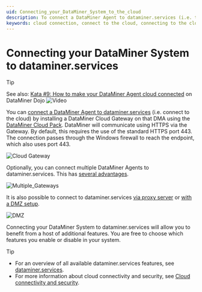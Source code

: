```yaml
---
uid: Connecting_your_DataMiner_System_to_the_cloud
description: To connect a DataMiner Agent to dataminer.services (i.e. to the cloud), install a Cloud Gateway on that DMA and make sure port 443 is available.
keywords: cloud connection, connect to the cloud, connecting to the cloud
---
```


# Connecting your DataMiner System to dataminer.services

> [!TIP]
> See also: [Kata #9: How to make your DataMiner Agent cloud connected](https://community.dataminer.services/courses/kata-9/) on DataMiner Dojo ![Video](~/user-guide/images/video_Duo.png)

You can [connect a DataMiner Agent to dataminer.services](xref:Connect_to_dataminer_services) (i.e. connect to the cloud) by installing a DataMiner Cloud Gateway on that DMA using the [DataMiner Cloud Pack](https://community.dataminer.services/dataminer-cloud-pack/). DataMiner will communicate using HTTPS via the Gateway. By default, this requires the use of the standard HTTPS port 443. The connection passes through the Windows firewall to reach the endpoint, which also uses port 443.

![Cloud Gateway](~/user-guide/images/Cloud_Gateway.png)

Optionally, you can connect multiple DataMiner Agents to dataminer.services. This has [several advantages](xref:FAQ_dataminer_services#do-all-agents-in-a-dms-have-to-be-connected-to-dataminerservices).

![Multiple_Gateways](~/user-guide/images/Multiple_DMAs_Connected.png)

It is also possible to connect to dataminer.services [via proxy server](xref:Connect_to_cloud_via_proxy) or [with a DMZ setup](xref:Connect_to_cloud_with_DMZ).

![DMZ](~/user-guide/images/DMZ_CloudGateway.png)

Connecting your DataMiner System to dataminer.services will allow you to benefit from a host of additional features. You are free to choose which features you enable or disable in your system.

> [!TIP]
>
> - For an overview of all available dataminer.services features, see [dataminer.services](xref:Overview_dataminer_services).
> - For more information about cloud connectivity and security, see [Cloud connectivity and security](xref:Cloud_connectivity_and_security#connecting-to-dataminerservices).
